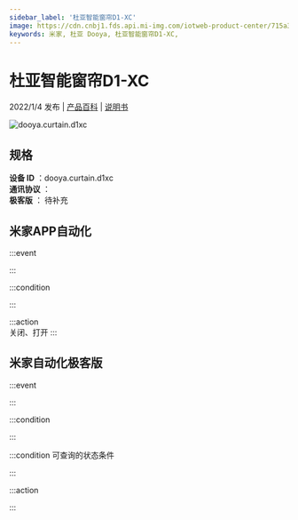 ```yaml
---
sidebar_label: '杜亚智能窗帘D1-XC'
image: https://cdn.cnbj1.fds.api.mi-img.com/iotweb-product-center/715a3cb62a597283fe23afdde2ec23f7_1637888613623.png?GalaxyAccessKeyId=AKVGLQWBOVIRQ3XLEW&Expires=9223372036854775807&Signature=PnhtxoUiFXwLEIH8R84lzAOG2zY=
keywords: 米家, 杜亚 Dooya, 杜亚智能窗帘D1-XC, 
---
```

# 杜亚智能窗帘D1-XC

2022/1/4 发布 | [产品百科](https://home.mi.com/webapp/content/baike/product/index.html?model=dooya.curtain.d1xc/) | [说明书](https://home.mi.com/views/introduction.html?model=dooya.curtain.d1xc&region=cn)

![dooya.curtain.d1xc](https://cdn.cnbj1.fds.api.mi-img.com/iotweb-product-center/715a3cb62a597283fe23afdde2ec23f7_1637888613623.png?GalaxyAccessKeyId=AKVGLQWBOVIRQ3XLEW&Expires=9223372036854775807&Signature=PnhtxoUiFXwLEIH8R84lzAOG2zY=)

## 规格  
> 
**设备 ID** ：dooya.curtain.d1xc  
**通讯协议** ：  
**极客版**  ： 待补充 


## 米家APP自动化  

:::event  

:::

:::condition  

:::

:::action   
关闭、打开
:::

## 米家自动化极客版  

:::event  

:::

:::condition  

:::

:::condition 可查询的状态条件  

:::

:::action  

:::

        
